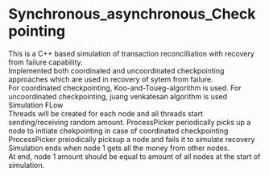 # Synchronous_asynchronous_Checkpointing

This is a C++ based simulation of transaction reconcilliation with recovery from failure capability.
<br>
Implemented both coordinated and uncoordinated checkpointing approaches which are used in recovery of sytem from failure.
<br>
For coordinated checkpointing, Koo-and-Toueg-algorithm is used.
For uncoordinated checkpointing, juang venkatesan algorithm is used
<br>
Simulation FLow
<br>
Threads will be created for each node and all threads start sending/receiving random amount.
ProcessPicker periodically picks up a node to initiate chekpointing in case of coordinated checkpointing
<br>
ProcessPicker preiodically picksup a node and fails it to simulate recovery
<br>
Simulation ends when node 1 gets all the money from other nodes.
<Br>
At end, node 1 amount should be equal to amount of all nodes at the start of simulation.
